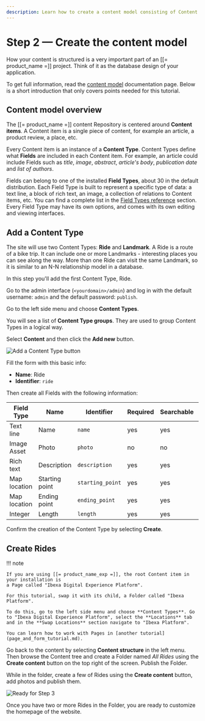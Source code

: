 ```yaml
---
description: Learn how to create a content model consisting of Content Types and a few sample Content items.
---
```


# Step 2 — Create the content model

How your content is structured is a very important part of an [[= product_name =]] project. Think of it as the database design of your application.

To get full information, read the [content model](content_model.md) documentation page.
Below is a short introduction that only covers points needed for this tutorial.

## Content model overview

The [[= product_name =]] content Repository is centered around **Content items**. A Content item is a single piece of content, for example an article, a product review, a place, etc.

Every Content item is an instance of a **Content Type**. Content Types define what **Fields** are included in each Content item.
For example, an article could include Fields such as *title*, *image*, *abstract*, *article's body*, *publication date* and *list of authors*.

Fields can belong to one of the installed **Field Types**, about 30 in the default distribution.
Each Field Type is built to represent a specific type of data: a text line, a block of rich text, an image, a collection of relations to Content items, etc.
You can find a complete list in the [Field Types reference](field_type_reference.md) section.
Every Field Type may have its own options, and comes with its own editing and viewing interfaces.

## Add a Content Type

The site will use two Content Types: **Ride** and **Landmark**.
A Ride is a route of a bike trip. It can include one or more Landmarks - interesting places you can see along the way.
More than one Ride can visit the same Landmark, so it is similar to an N-N relationship model in a database.

In this step you'll add the first Content Type, Ride.

Go to the admin interface (`<yourdomain>/admin`) and log in with the default username: `admin` and the default password: `publish`. 

Go to the left side menu and choose **Content Types**.


You will see a list of **Content Type groups**. They are used to group Content Types in a logical way.

Select **Content** and then click the **Add new** button. 

![Add a Content Type button](bike_tutorial_create_content_type.png)

Fill the form with this basic info: 

- **Name**: Ride
- **Identifier**: `ride`

Then create all Fields with the following information: 

| Field Type   | Name             | Identifier       |  Required | Searchable | Translatable |
| ------------ | ---------------- | ---------------- | --------- | ---------- | ------------ |
| Text line    | Name             | `name`           | yes       | yes        | yes          |
| Image Asset  | Photo            | `photo`          | no        | no         | no           |
| Rich text    | Description      | `description`    | yes       | yes        | yes          |
| Map location | Starting point   | `starting_point` | yes       | yes        | no           |
| Map location | Ending point     | `ending_point`   | yes       | yes        | no           |
| Integer      | Length           | `length`         | yes       | yes        | no           |

Confirm the creation of the Content Type by selecting **Create**.

## Create Rides

!!! note

    If you are using [[= product_name_exp =]], the root Content item in your installation is
    a Page called "Ibexa Digital Experience Platform".
    
    For this tutorial, swap it with its child, a Folder called "Ibexa Platform".
    
    To do this, go to the left side menu and choose **Content Types**. Go to "Ibexa Digital Experience Platform", select the **Locations** tab
    and in the **Swap Locations** section navigate to "Ibexa Platform".
    
    You can learn how to work with Pages in [another tutorial](page_and_form_tutorial.md).

Go back to the content by selecting **Content structure** in the left menu. 
Then browse the Content tree and create a Folder named *All Rides* using the **Create content** button on the top right of the screen. 
Publish the Folder.

While in the folder, create a few of Rides using the **Create content** button, add photos and publish them.

![Ready for Step 3](bike_tutorial_all_rides_admin.png)

Once you have two or more Rides in the Folder, you are ready to customize the homepage of the website.
